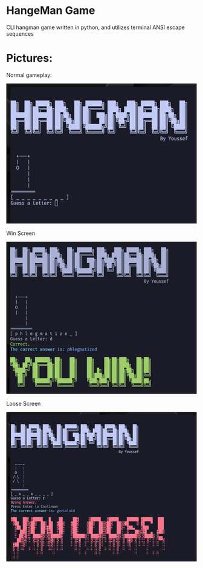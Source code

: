 # HangeMan Game

CLI hangman game written in python, and utilizes terminal ANSI escape sequences



# Pictures:

Normal gameplay:

![gameplay.png](./assets/gameplay.png)

Win Screen

![win_screen.png](./assets/win_screen.png)

Loose Screen

![loose_screen.png](./assets/loose_screen.png)


